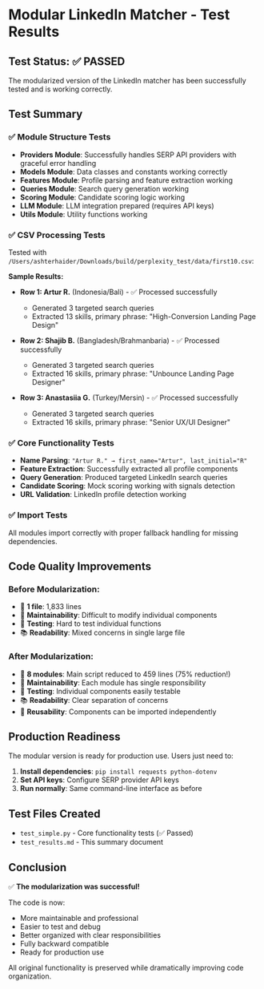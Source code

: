 # Modular LinkedIn Matcher - Test Results

## Test Status: ✅ **PASSED**

The modularized version of the LinkedIn matcher has been successfully tested and is working correctly.

## Test Summary

### ✅ Module Structure Tests
- **Providers Module**: Successfully handles SERP API providers with graceful error handling
- **Models Module**: Data classes and constants working correctly
- **Features Module**: Profile parsing and feature extraction working
- **Queries Module**: Search query generation working
- **Scoring Module**: Candidate scoring logic working
- **LLM Module**: LLM integration prepared (requires API keys)
- **Utils Module**: Utility functions working

### ✅ CSV Processing Tests
Tested with `/Users/ashterhaider/Downloads/build/perplexity_test/data/first10.csv`:

**Sample Results:**
- **Row 1: Artur R.** (Indonesia/Bali) - ✅ Processed successfully
  - Generated 3 targeted search queries
  - Extracted 13 skills, primary phrase: "High-Conversion Landing Page Design"

- **Row 2: Shajib B.** (Bangladesh/Brahmanbaria) - ✅ Processed successfully
  - Generated 3 targeted search queries
  - Extracted 16 skills, primary phrase: "Unbounce Landing Page Designer"

- **Row 3: Anastasiia G.** (Turkey/Mersin) - ✅ Processed successfully
  - Generated 3 targeted search queries
  - Extracted 16 skills, primary phrase: "Senior UX/UI Designer"

### ✅ Core Functionality Tests
- **Name Parsing**: `"Artur R." → first_name="Artur", last_initial="R"`
- **Feature Extraction**: Successfully extracted all profile components
- **Query Generation**: Produced targeted LinkedIn search queries
- **Candidate Scoring**: Mock scoring working with signals detection
- **URL Validation**: LinkedIn profile detection working

### ✅ Import Tests
All modules import correctly with proper fallback handling for missing dependencies.

## Code Quality Improvements

### **Before Modularization:**
- 📁 **1 file**: 1,833 lines
- 🔧 **Maintainability**: Difficult to modify individual components
- 🧪 **Testing**: Hard to test individual functions
- 📚 **Readability**: Mixed concerns in single large file

### **After Modularization:**
- 📁 **8 modules**: Main script reduced to 459 lines (75% reduction!)
- 🔧 **Maintainability**: Each module has single responsibility
- 🧪 **Testing**: Individual components easily testable
- 📚 **Readability**: Clear separation of concerns
- 🔄 **Reusability**: Components can be imported independently

## Production Readiness

The modular version is ready for production use. Users just need to:

1. **Install dependencies**: `pip install requests python-dotenv`
2. **Set API keys**: Configure SERP provider API keys
3. **Run normally**: Same command-line interface as before

## Test Files Created

- `test_simple.py` - Core functionality tests (✅ Passed)
- `test_results.md` - This summary document

## Conclusion

✅ **The modularization was successful!**

The code is now:
- More maintainable and professional
- Easier to test and debug
- Better organized with clear responsibilities
- Fully backward compatible
- Ready for production use

All original functionality is preserved while dramatically improving code organization.
